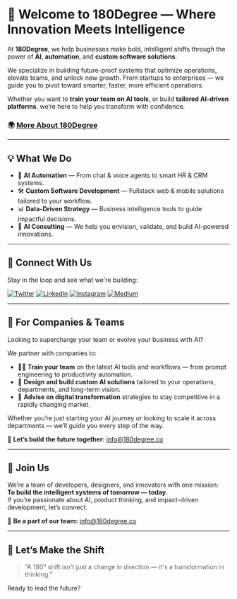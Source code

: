 # 🚀 Welcome to 180Degree — Where Innovation Meets Intelligence

At **180Degree**, we help businesses make bold, intelligent shifts through the power of **AI**, **automation**, and **custom software solutions**.

We specialize in building future-proof systems that optimize operations, elevate teams, and unlock new growth. From startups to enterprises — we guide you to pivot toward smarter, faster, more efficient operations.

Whether you want to **train your team on AI tools**, or build **tailored AI-driven platforms**, we’re here to help you transform with confidence.

### 🌍 [More About 180Degree](https://www.180degree.co)
---

## 💡 What We Do

- 🤖 **AI Automation** — From chat & voice agents to smart HR & CRM systems.
- 🛠 **Custom Software Development** — Fullstack web & mobile solutions tailored to your workflow.
- 📊 **Data-Driven Strategy** — Business intelligence tools to guide impactful decisions.
- 🧠 **AI Consulting** — We help you envision, validate, and build AI-powered innovations.

---
## 📱 Connect With Us

Stay in the loop and see what we're building:

[![Twitter](https://img.shields.io/badge/Twitter-1DA1F2?logo=twitter&logoColor=white)](https://twitter.com/180degree_ai)
[![LinkedIn](https://img.shields.io/badge/LinkedIn-0077B5?logo=linkedin&logoColor=white)](https://www.linkedin.com/company/180degree)
[![Instagram](https://img.shields.io/badge/Instagram-E4405F?logo=instagram&logoColor=white)](https://instagram.com/180degree.ai)
[![Medium](https://img.shields.io/badge/Medium-000000?logo=medium&logoColor=white)](https://medium.com/@180degree)


---
## 🤝 For Companies & Teams

Looking to supercharge your team or evolve your business with AI?

We partner with companies to:

- 🧑‍🏫 **Train your team** on the latest AI tools and workflows — from prompt engineering to productivity automation.
- 🧩 **Design and build custom AI solutions** tailored to your operations, departments, and long-term vision.
- 🧠 **Advise on digital transformation** strategies to stay competitive in a rapidly changing market.

Whether you’re just starting your AI journey or looking to scale it across departments — we’ll guide you every step of the way.

📩 **Let’s build the future together:** [info@180degree.co](mailto:info@180degree.co)

---
## 👥 Join Us

We’re a team of developers, designers, and innovators with one mission:  
**To build the intelligent systems of tomorrow — today.**  
If you’re passionate about AI, product thinking, and impact-driven development, let’s connect.

📩 **Be a part of our team:** [info@180degree.co](mailto:info@180degree.co)

---

## 📣 Let’s Make the Shift

> “A 180° shift isn't just a change in direction — it's a transformation in thinking.”

Ready to lead the future?  
